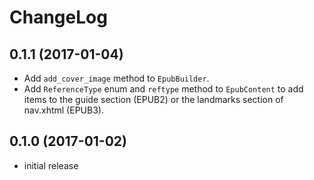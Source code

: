ChangeLog
==========

0.1.1 (2017-01-04)
----------------------
* Add `add_cover_image` method to `EpubBuilder`.
* Add `ReferenceType` enum and `reftype` method to `EpubContent` to add items to
  the guide section (EPUB2) or the landmarks section of nav.xhtml (EPUB3).

0.1.0 (2017-01-02)
----------------------
* initial release
